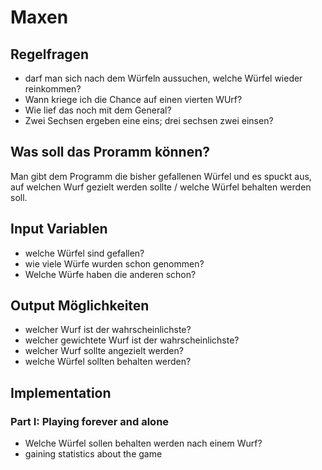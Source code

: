 # Maxen

## Regelfragen
- darf man sich nach dem Würfeln aussuchen, welche Würfel wieder reinkommen?
- Wann kriege ich die Chance auf einen vierten WUrf?
- Wie lief das noch mit dem General?
- Zwei Sechsen ergeben eine eins; drei sechsen zwei einsen?

## Was soll das Proramm können?
Man gibt dem Programm die bisher gefallenen Würfel und es spuckt aus, auf welchen Wurf gezielt werden sollte / welche Würfel behalten werden soll.

## Input Variablen
- welche Würfel sind gefallen?
- wie viele Würfe wurden schon genommen?
- Welche Würfe haben die anderen schon?

## Output Möglichkeiten
- welcher Wurf ist der wahrscheinlichste?
- welcher gewichtete Wurf ist der wahrscheinlichste?
- welcher Wurf sollte angezielt werden?
- welche Würfel sollten behalten werden?

## Implementation
### Part I: Playing forever and alone
- Welche Würfel sollen behalten werden nach einem Wurf?
- gaining statistics about the game 
